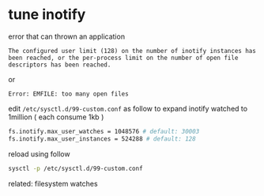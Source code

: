 # tune inotify

error that can thrown an application

```
The configured user limit (128) on the number of inotify instances has been reached, or the per-process limit on the number of open file descriptors has been reached.
```

or

```
Error: EMFILE: too many open files
```

edit `/etc/sysctl.d/99-custom.conf` as follow to expand inotify watched to 1million ( each consume 1kb )

```sh
fs.inotify.max_user_watches = 1048576 # default: 30003
fs.inotify.max_user_instances = 524288 # default: 128
```

reload using follow

```sh
sysctl -p /etc/sysctl.d/99-custom.conf
```

related: filesystem watches
